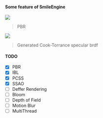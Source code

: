 #### Some feature of SmileEngine
![](https://github.com/biigHandsomeGuy/SmileEngine/blob/master/screenshot/%E5%BE%AE%E4%BF%A1%E5%9B%BE%E7%89%87_20241212212946.png)
> PBR

![](https://github.com/biigHandsomeGuy/SmileEngine/blob/master/screenshot/spbrdf.png)
> Generated Cook-Torrance specular brdf
#### TODO
- [x] PBR
- [x] IBL
- [x] PCSS
- [x] SSAO
- [ ] Deffer Rendering
- [ ] Bloom
- [ ] Depth of Field
- [ ] Motion Blur
- [ ] MultiThread
